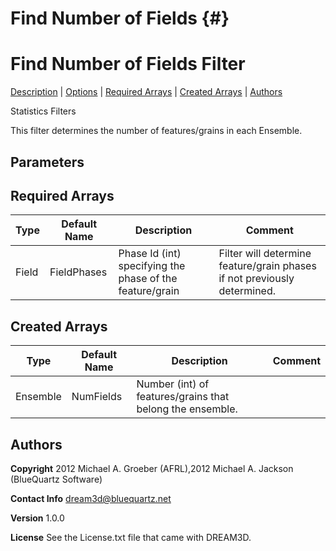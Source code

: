 Find Number of Fields {#}
======
<h1 class="pHeading1">Find Number of Fields Filter</h1>
<p class="pCellBody">
<a href="../StatisticsFilters/FindNumFields.html#wp2">Description</a> | <a href="../StatisticsFilters/FindNumFields.html#wp3">Options</a> | <a href="../StatisticsFilters/FindNumFields.html#wp4">Required Arrays</a> | <a href="../StatisticsFilters/FindNumFields.html#wp5">Created Arrays</a> | <a href="../StatisticsFilters/FindNumFields.html#wp1">Authors</a> 

Statistics Filters


This filter determines the number of features/grains in each Ensemble.


## Parameters ## 

## Required Arrays ##

| Type | Default Name | Description | Comment |
|------|--------------|-------------|---------|
| Field | FieldPhases | Phase Id (int) specifying the phase of the feature/grain | Filter will determine feature/grain phases if not previously determined. |

## Created Arrays ##

| Type | Default Name | Description | Comment |
|------|--------------|-------------|---------|
| Ensemble | NumFields | Number (int) of features/grains that belong the ensemble. |  |

## Authors ##

**Copyright** 2012 Michael A. Groeber (AFRL),2012 Michael A. Jackson (BlueQuartz Software)

**Contact Info** dream3d@bluequartz.net

**Version** 1.0.0

**License**  See the License.txt file that came with DREAM3D.



